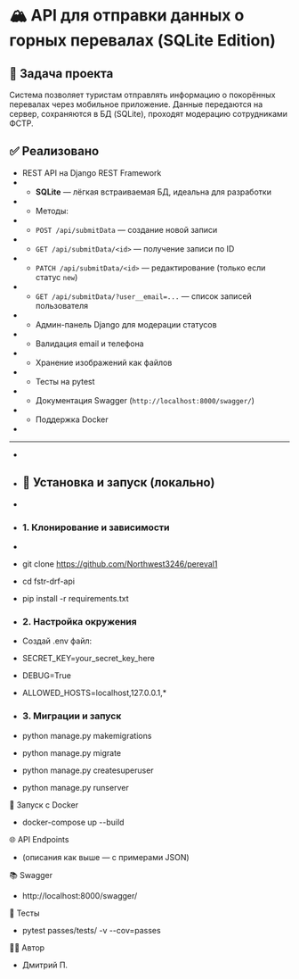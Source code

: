 # 🏔️ API для отправки данных о горных перевалах (SQLite Edition) 

## 🎯 Задача проекта 
Система позволяет туристам отправлять информацию о покорённых перевалах через мобильное приложение.
Данные передаются на сервер, сохраняются в БД (SQLite), проходят модерацию сотрудниками ФСТР.
## ✅ Реализовано 
- REST API на Django REST Framework 
- - **SQLite** — лёгкая встраиваемая БД, идеальна для разработки 
- - Методы: 
- - `POST /api/submitData` — создание новой записи 
- - `GET /api/submitData/<id>` — получение записи по ID 
- - `PATCH /api/submitData/<id>` — редактирование (только если статус `new`) 
- - `GET /api/submitData/?user__email=...` — список записей пользователя 
- - Админ-панель Django для модерации статусов 
- - Валидация email и телефона 
- - Хранение изображений как файлов 
- - Тесты на pytest 
- - Документация Swagger (`http://localhost:8000/swagger/`) 
- - Поддержка Docker 
- 
- --- 
- 
- ## 🧩 Установка и запуск (локально) 
- 
- ### 1. Клонирование и зависимости 
- ```bash 
- git clone https://github.com/Northwest3246/pereval1 
- cd fstr-drf-api 
- pip install -r requirements.txt
- ### 2. Настройка окружения
- Создай .env файл:

- SECRET_KEY=your_secret_key_here 
- DEBUG=True 
- ALLOWED_HOSTS=localhost,127.0.0.1,*
- ### 3. Миграции и запуск
- python manage.py makemigrations 
- python manage.py migrate 
- python manage.py createsuperuser 
- python manage.py runserver

🐳 Запуск с Docker
- docker-compose up --build

🌐 API Endpoints
- (описания как выше — с примерами JSON)

📚 Swagger

- http://localhost:8000/swagger/

🧪 Тесты

- pytest passes/tests/ -v --cov=passes

👨‍💻 Автор

- Дмитрий П.
